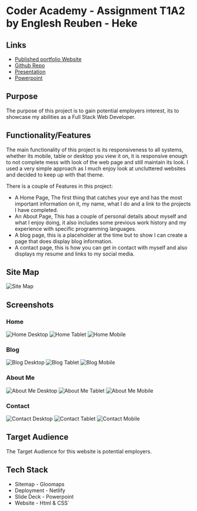 # Coder Academy - Assignment T1A2 by Englesh Reuben - Heke

## Links
* [Published portfolio Website](https://reubenheke.com.au)
* [Github Repo](https://www.github.com)
* [Presentation](../docs/T1A2_presentation.mp4)
* [Powerpoint](../docs/T1A2_Powerpoint.pptx)


## Purpose

The purpose of this project is to gain potential employers interest, its to showcase my abilities as a Full Stack Web Developer.

## Functionality/Features

The main functionality of this project is its responsiveness to all systems, whether its mobile, table or desktop you view it on, it is responsive enough to not complete mess with look of the web page and still maintain its look. I used a very simple approach as I much enjoy look at uncluttered websites and decided to keep up with that theme.

There is a couple of Features in this project:
* A Home Page, The first thing that catches your eye and has the most important information on it, my name, what I do and a link to the projects I have completed.
* An About Page, This has a couple of personal details about myself and what I enjoy doing, it also includes some previous work history and my experience with specific programming languages.
* A blog page, this is a placeholder at the time but to show I can create a page that does display blog information.
* A contact page, this is how you can get in contact with myself and also displays my resume and links to my social media.

## Site Map

![Site Map](./docs/Sitemap.PNG)

## Screenshots

### Home
![Home Desktop](./docs/Home-Desktop.png)
![Home Tablet](./docs/Home-Tablet.png)
![Home Mobile](./docs/Home-Mobile.jpeg)

### Blog
![Blog Desktop](./docs/Blog-Desktop.jpeg)
![Blog Tablet](./docs/Blog-Tablet.jpeg)
![Blog Mobile](./docs/Blog-Mobile.jpeg)

### About Me
![About Me Desktop](./docs/About-Me-Desktop.jpeg)
![About Me Tablet](./docs/About-Me-Tablet.jpeg)
![About Me Mobile](./docs/About-Me-Mobile.jpeg)

### Contact

![Contact Desktop](./docs/Contact-Desktop.jpg)
![Contact Tablet](./docs/Contact-Tablet.jpg)
![Contact Mobile](./docs/Contact-Mobile.jpg)

## Target Audience

The Target Audience for this website is potential employers.

## Tech Stack

* Sitemap - Gloomaps
* Deployment - Netlify
* Slide Deck - Powerpoint
* Website - Html & CSS`